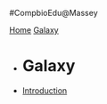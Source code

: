 #CompbioEdu@Massey

[Home](index.md)
[Galaxy]()

  * # Galaxy
  * [Introduction](galaxy-intro/index.md)
  

